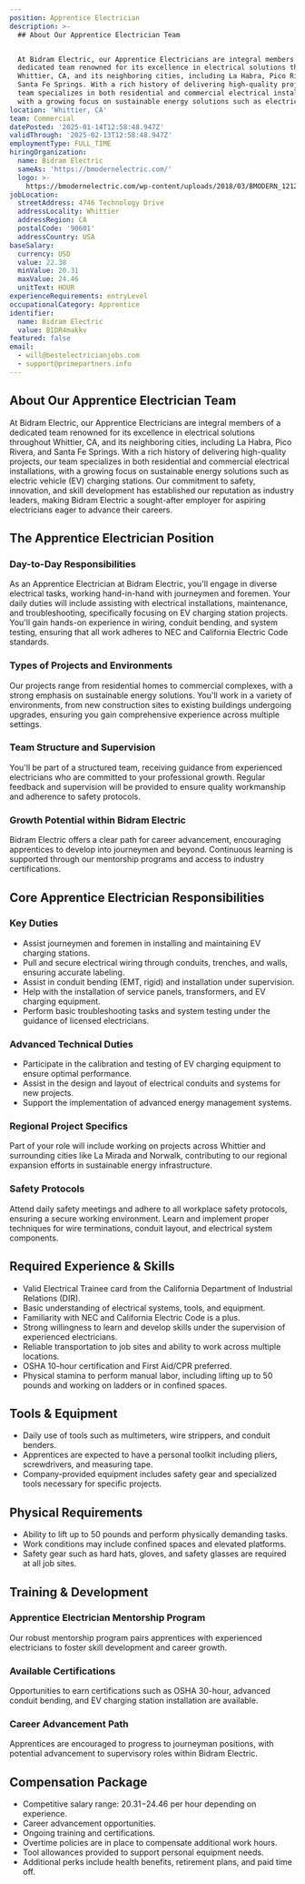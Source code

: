 ```yaml
---
position: Apprentice Electrician
description: >-
  ## About Our Apprentice Electrician Team


  At Bidram Electric, our Apprentice Electricians are integral members of a
  dedicated team renowned for its excellence in electrical solutions throughout
  Whittier, CA, and its neighboring cities, including La Habra, Pico Rivera, and
  Santa Fe Springs. With a rich history of delivering high-quality projects, our
  team specializes in both residential and commercial electrical installations,
  with a growing focus on sustainable energy solutions such as electric ...
location: 'Whittier, CA'
team: Commercial
datePosted: '2025-01-14T12:58:48.947Z'
validThrough: '2025-02-13T12:58:48.947Z'
employmentType: FULL_TIME
hiringOrganization:
  name: Bidram Electric
  sameAs: 'https://bmodernelectric.com/'
  logo: >-
    https://bmodernelectric.com/wp-content/uploads/2018/03/BMODERN_1212-e1595396794929.png
jobLocation:
  streetAddress: 4746 Technology Drive
  addressLocality: Whittier
  addressRegion: CA
  postalCode: '90601'
  addressCountry: USA
baseSalary:
  currency: USD
  value: 22.38
  minValue: 20.31
  maxValue: 24.46
  unitText: HOUR
experienceRequirements: entryLevel
occupationalCategory: Apprentice
identifier:
  name: Bidram Electric
  value: BIDR4makkv
featured: false
email:
  - will@bestelectricianjobs.com
  - support@primepartners.info
---
```




## About Our Apprentice Electrician Team

At Bidram Electric, our Apprentice Electricians are integral members of a dedicated team renowned for its excellence in electrical solutions throughout Whittier, CA, and its neighboring cities, including La Habra, Pico Rivera, and Santa Fe Springs. With a rich history of delivering high-quality projects, our team specializes in both residential and commercial electrical installations, with a growing focus on sustainable energy solutions such as electric vehicle (EV) charging stations. Our commitment to safety, innovation, and skill development has established our reputation as industry leaders, making Bidram Electric a sought-after employer for aspiring electricians eager to advance their careers.

## The Apprentice Electrician Position

### Day-to-Day Responsibilities

As an Apprentice Electrician at Bidram Electric, you'll engage in diverse electrical tasks, working hand-in-hand with journeymen and foremen. Your daily duties will include assisting with electrical installations, maintenance, and troubleshooting, specifically focusing on EV charging station projects. You'll gain hands-on experience in wiring, conduit bending, and system testing, ensuring that all work adheres to NEC and California Electric Code standards.

### Types of Projects and Environments

Our projects range from residential homes to commercial complexes, with a strong emphasis on sustainable energy solutions. You'll work in a variety of environments, from new construction sites to existing buildings undergoing upgrades, ensuring you gain comprehensive experience across multiple settings.

### Team Structure and Supervision

You'll be part of a structured team, receiving guidance from experienced electricians who are committed to your professional growth. Regular feedback and supervision will be provided to ensure quality workmanship and adherence to safety protocols.

### Growth Potential within Bidram Electric

Bidram Electric offers a clear path for career advancement, encouraging apprentices to develop into journeymen and beyond. Continuous learning is supported through our mentorship programs and access to industry certifications.

## Core Apprentice Electrician Responsibilities

### Key Duties

- Assist journeymen and foremen in installing and maintaining EV charging stations.
- Pull and secure electrical wiring through conduits, trenches, and walls, ensuring accurate labeling.
- Assist in conduit bending (EMT, rigid) and installation under supervision.
- Help with the installation of service panels, transformers, and EV charging equipment.
- Perform basic troubleshooting tasks and system testing under the guidance of licensed electricians.

### Advanced Technical Duties

- Participate in the calibration and testing of EV charging equipment to ensure optimal performance.
- Assist in the design and layout of electrical conduits and systems for new projects.
- Support the implementation of advanced energy management systems.

### Regional Project Specifics

Part of your role will include working on projects across Whittier and surrounding cities like La Mirada and Norwalk, contributing to our regional expansion efforts in sustainable energy infrastructure.

### Safety Protocols

Attend daily safety meetings and adhere to all workplace safety protocols, ensuring a secure working environment. Learn and implement proper techniques for wire terminations, conduit layout, and electrical system components.

## Required Experience & Skills

- Valid Electrical Trainee card from the California Department of Industrial Relations (DIR).
- Basic understanding of electrical systems, tools, and equipment.
- Familiarity with NEC and California Electric Code is a plus.
- Strong willingness to learn and develop skills under the supervision of experienced electricians.
- Reliable transportation to job sites and ability to work across multiple locations.
- OSHA 10-hour certification and First Aid/CPR preferred.
- Physical stamina to perform manual labor, including lifting up to 50 pounds and working on ladders or in confined spaces.

## Tools & Equipment

- Daily use of tools such as multimeters, wire strippers, and conduit benders.
- Apprentices are expected to have a personal toolkit including pliers, screwdrivers, and measuring tape.
- Company-provided equipment includes safety gear and specialized tools necessary for specific projects.

## Physical Requirements

- Ability to lift up to 50 pounds and perform physically demanding tasks.
- Work conditions may include confined spaces and elevated platforms.
- Safety gear such as hard hats, gloves, and safety glasses are required at all job sites.

## Training & Development

### Apprentice Electrician Mentorship Program

Our robust mentorship program pairs apprentices with experienced electricians to foster skill development and career growth.

### Available Certifications

Opportunities to earn certifications such as OSHA 30-hour, advanced conduit bending, and EV charging station installation are available.

### Career Advancement Path

Apprentices are encouraged to progress to journeyman positions, with potential advancement to supervisory roles within Bidram Electric.

## Compensation Package

- Competitive salary range: $20.31-$24.46 per hour depending on experience.
- Career advancement opportunities.
- Ongoing training and certifications.
- Overtime policies are in place to compensate additional work hours.
- Tool allowances provided to support personal equipment needs.
- Additional perks include health benefits, retirement plans, and paid time off.